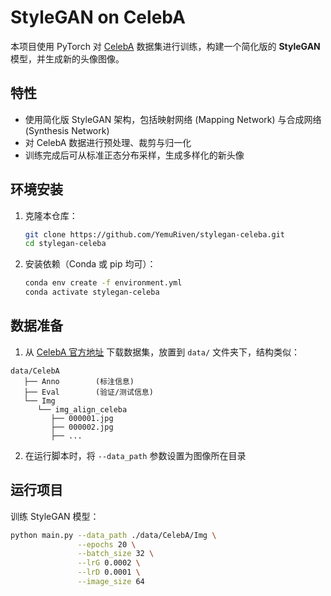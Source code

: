# StyleGAN on CelebA

本项目使用 PyTorch 对 [CelebA](http://mmlab.ie.cuhk.edu.hk/projects/CelebA.html) 数据集进行训练，构建一个简化版的 **StyleGAN** 模型，并生成新的头像图像。

## 特性

- 使用简化版 StyleGAN 架构，包括映射网络 (Mapping Network) 与合成网络 (Synthesis Network)
- 对 CelebA 数据进行预处理、裁剪与归一化
- 训练完成后可从标准正态分布采样，生成多样化的新头像

## 环境安装

1. 克隆本仓库：
    ```bash
    git clone https://github.com/YemuRiven/stylegan-celeba.git
    cd stylegan-celeba
    ```

2. 安装依赖（Conda 或 pip 均可）：
    ```bash
    conda env create -f environment.yml
    conda activate stylegan-celeba
    ```

## 数据准备

1. 从 [CelebA 官方地址](http://mmlab.ie.cuhk.edu.hk/projects/CelebA.html) 下载数据集，放置到 `data/` 文件夹下，结构类似：
 ```
 data/CelebA
    ├── Anno        (标注信息)
    ├── Eval        (验证/测试信息)
    └── Img
       └── img_align_celeba
          ├── 000001.jpg
          ├── 000002.jpg
          ├── ...
 ```
2. 在运行脚本时，将 `--data_path` 参数设置为图像所在目录

## 运行项目

训练 StyleGAN 模型：
```bash
python main.py --data_path ./data/CelebA/Img \
               --epochs 20 \
               --batch_size 32 \
               --lrG 0.0002 \
               --lrD 0.0001 \
               --image_size 64
